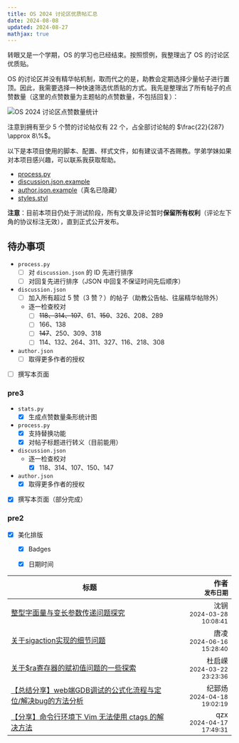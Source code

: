 ```yaml
---
title: OS 2024 讨论区优质帖汇总
date: 2024-08-08
updated: 2024-08-27
mathjax: true
---
```

<style>
th:nth-child(2),
td:nth-child(2) {
    text-align: right;
}
</style>

转眼又是一个学期，OS 的学习也已经结束。按照惯例，我整理出了 OS 的讨论区优质贴。

OS 的讨论区并没有精华帖机制，取而代之的是，助教会定期选择少量帖子进行置顶。因此，我需要选择一种快速筛选优质贴的方式。我先是整理出了所有帖子的点赞数量（这里的点赞数量为主题帖的点赞数量，不包括回复）：

![OS 2024 讨论区点赞数量统计](/images/os-discussions/likes.svg)

注意到拥有至少 5 个赞的讨论帖仅有 22 个，占全部讨论帖的 $\frac{22}{287} \approx 8\%$。

以下是本项目使用的脚本、配置、样式文件，如有建议请不吝赐教。学弟学妹如果对本项目感兴趣，可以联系我获取帮助。
 -  [process.py](/images/os-discussions/process.py)
 -  [discussion.json.example](/images/os-discussions/discussion.json.example)
 -  [author.json.example](/images/os-discussions/author.json.example)（真名已隐藏）
 -  [styles.styl](https://github.com/TripleCamera/triplecamera.github.io/tree/main/source/_data/styles.styl)

**注意**：目前本项目仍处于测试阶段，所有文章及评论暂时**保留所有权利**（评论左下角的协议标注无效），直到正式公开发布。

## 待办事项
 -  `process.py`
     -  [ ] 对 `discussion.json` 的 ID 先进行排序
     -  [ ] 对回复先进行排序（JSON 中回复不保证时间先后顺序）
 -  `discussion.json`
     -  [ ] 加入所有超过 5 赞（3 赞？）的帖子（助教公告帖、往届精华帖除外）
     -  逐一检查校对
         -  [ ] ~~118、314、107~~、61、~~150~~、326、208、289
         -  [ ] 166、138
         -  [ ] ~~147~~、250、309、318
         -  [ ] 114、132、264、311、327、116、218、308
 -  `author.json`
     -  [ ] 取得更多作者的授权
 -  [ ] 撰写本页面

### pre3
 -  `stats.py`
     -  [x] 生成点赞数量条形统计图
 -  `process.py`
     -  [x] 支持替换功能
     -  [x] 对帖子标题进行转义（目前能用）
 -  `discussion.json`
     -  逐一检查校对
         -  [x] 118、314、107、150、147
 -  `author.json`
     -  [x] 取得更多作者的授权
 -  [x] 撰写本页面（部分完成）

### pre2
 -  [x] 美化排版
     -  [x] Badges
     -  [x] 日期时间


| 标题 | 作者<br><small>发布日期</small> |
|-|-|
| [整型字面量与变长参数传递问题探究](118) | 沈锎<br><small>2024-03-28 10:08:41</small> |
| [关于sigaction实现的细节问题](314) | 唐凌<br><small>2024-06-16 15:28:40</small> |
| [关于$ra寄存器的赋初值问题的一些探索](107) | 杜启嵘<br><small>2024-03-22 23:23:36</small> |
| [【总结分享】web端GDB调试的公式化流程与定位/解决bug的方法分析](150) | 纪郅炀<br><small>2024-04-18 19:02:19</small> |
| [【分享】命令行环境下 Vim 无法使用 ctags 的解决方法](147) | qzx<br><small>2024-04-17 17:49:31</small> |

